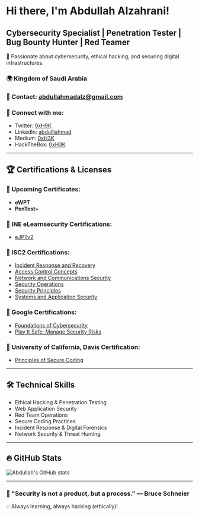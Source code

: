 # Hi there, I'm Abdullah Alzahrani!

## Cybersecurity Specialist | Penetration Tester | Bug Bounty Hunter | Red Teamer

🚀 Passionate about cybersecurity, ethical hacking, and securing digital infrastructures.

### 🌍 Kingdom of Saudi Arabia  
### 📧 Contact: [abdullahmadalz@gmail.com](mailto:abdullahmadalz@gmail.com)  
### 🔗 Connect with me:
- Twitter: [0xH9K](https://x.com/0xH9K)
- LinkedIn: [abdulllahmad](https://linkedin.com/in/abdulllahmad)
- Medium: [0xH3K](https://medium.com/@0xH3K)
- HackTheBox: [0xH3K](https://app.hackthebox.com/profile/2231048)

---

## 🏆 Certifications & Licenses

### 📌 Upcoming Certificates:
- **eWPT**
- **PenTest+**

### 📜 INE eLearnsecurity Certifications:  
- [eJPTv2](https://certs.ine.com/ca5d7d09-5053-42fd-b997-f461d6cd50de#acc.gzW9X3vw) 

### 📜 ISC2 Certifications:
- [Incident Response and Recovery](https://www.coursera.org/account/accomplishments/records/PYN0GXN37LTL)
- [Access Control Concepts](https://www.coursera.org/account/accomplishments/records/VW1J42CJVLL0)
- [Network and Communications Security](https://www.coursera.org/account/accomplishments/records/NDN7ZVIO7UM8)
- [Security Operations](https://www.coursera.org/account/accomplishments/records/WVNX3XP1BWLD)
- [Security Principles](https://www.coursera.org/account/accomplishments/records/799GKL6WWX2P)
- [Systems and Application Security](https://www.coursera.org/account/accomplishments/records/2G5ROF3R7UQK)

### 📜 Google Certifications:
- [Foundations of Cybersecurity](https://www.coursera.org/account/accomplishments/records/DAZN9RRR3C64)
- [Play It Safe: Manage Security Risks](https://www.coursera.org/account/accomplishments/records/UGIIPB04HVO5)

### 📜 University of California, Davis Certification:
- [Principles of Secure Coding](https://www.coursera.org/account/accomplishments/verify/SK9U1VQC1GZR)

---

## 🛠️ Technical Skills
- Ethical Hacking & Penetration Testing
- Web Application Security
- Red Team Operations
- Secure Coding Practices
- Incident Response & Digital Forensics
- Network Security & Threat Hunting

---

## 🔥 GitHub Stats
![Abdullah's GitHub stats](https://github-readme-stats.vercel.app/api?username=abdulllahmad&show_icons=true&theme=radical)

---

### 📌 "Security is not a product, but a process." — Bruce Schneier

💡 Always learning, always hacking (ethically)!


